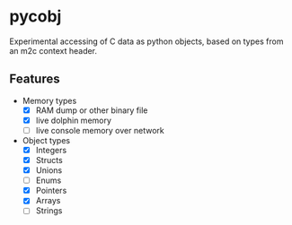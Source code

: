 # pycobj

Experimental accessing of C data as python objects, based on types from an m2c context header.

## Features

- Memory types
    - [x] RAM dump or other binary file
    - [x] live dolphin memory
    - [ ] live console memory over network
- Object types
    - [x] Integers
    - [x] Structs
    - [x] Unions
    - [ ] Enums
    - [x] Pointers
    - [x] Arrays
    - [ ] Strings
